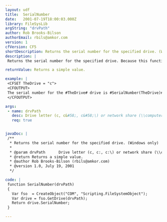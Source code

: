 ```yaml
---
layout: udf
title:  SerialNumber
date:   2001-07-19T18:00:03.000Z
library: FileSysLib
argString: "drvPath"
author: Rob Brooks-Bilson
authorEmail: rbils@amkor.com
version: 1
cfVersion: CF5
shortDescription: Returns the serial number for the specified drive. (Windows only)
description: |
 Returns the serial number for the specified drive. Because this function uses COM, it is only supported in the Windows version of ColdFusion.

returnValue: Returns a simple value.

example: |
 <CFSET TheDrive = "c">
 <CFOUTPUT>
 The serial number for the #TheDrive# drive is #SerialNumber(TheDrive)#
 </CFOUTPUT>

args:
 - name: drvPath
   desc: Drive letter (c, c&#58;, c&#58;\) or network share (\\computer\share).
   req: true


javaDoc: |
 /**
  * Returns the serial number for the specified drive. (Windows only)
  * 
  * @param drvPath      Drive letter (c, c:, c:\) or network share (\\computer\share). 
  * @return Returns a simple value. 
  * @author Rob Brooks-Bilson (rbils@amkor.com) 
  * @version 1.0, July 19, 2001 
  */

code: |
 function SerialNumber(drvPath)
 {
   Var fso  = CreateObject("COM", "Scripting.FileSystemObject");
   Var drive = fso.GetDrive(drvPath);
   Return drive.SerialNumber;
 }

---
```


